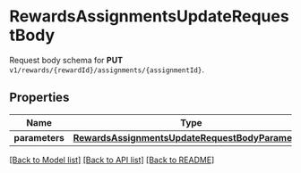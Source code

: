 # RewardsAssignmentsUpdateRequestBody

Request body schema for **PUT** `v1/rewards/{rewardId}/assignments/{assignmentId}`.

## Properties
Name | Type | Description | Notes
------------ | ------------- | ------------- | -------------
**parameters** | [**RewardsAssignmentsUpdateRequestBodyParameters**](RewardsAssignmentsUpdateRequestBodyParameters.md) |  | [optional] 

[[Back to Model list]](../README.md#documentation-for-models) [[Back to API list]](../README.md#documentation-for-api-endpoints) [[Back to README]](../README.md)


